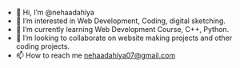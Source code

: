 - 👋 Hi, I’m @nehaadahiya
- 👀 I’m interested in Web Development, Coding, digital sketching. 
- 🌱 I’m currently learning Web Development Course, C++, Python.
- 💞️ I’m looking to collaborate on website making projects and other coding projects.
- 📫 How to reach me nehaadahiya07@gmail.com

